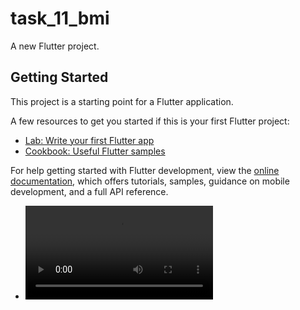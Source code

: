 # task_11_bmi

A new Flutter project.

## Getting Started

This project is a starting point for a Flutter application.

A few resources to get you started if this is your first Flutter project:

- [Lab: Write your first Flutter app](https://docs.flutter.dev/get-started/codelab)
- [Cookbook: Useful Flutter samples](https://docs.flutter.dev/cookbook)

For help getting started with Flutter development, view the
[online documentation](https://docs.flutter.dev/), which offers tutorials,
samples, guidance on mobile development, and a full API reference.

- ![screen recording](https://user-images.githubusercontent.com/130659151/233640899-aaad81f7-f56a-4588-b2fa-5a6b28c6a1c0.webm)

